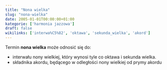 ```yaml
---
title: "Nona wielka"
slug: "nona-wielka"
date: 2005-01-01T00:00:00+01:00
kategorie: ['harmonia jazzowa']
draft: false
wikilinks: ['interwa%C5%82', 'oktawa', 'sekunda_wielka', 'akord']
---
```

Termin **nona wielka** może odnosić się do:

  - interwału<!-- link nie odnosił się do niczego --> nony wielkiej, który wynosi tyle co
    oktawa<!-- link nie odnosił się do niczego --> i sekunda
    wielka<!-- link nie odnosił się do niczego -->.
  - składnika akordu<!-- link nie odnosił się do niczego -->, będącego w odległości nony
    wielkiej od prymy akordu

